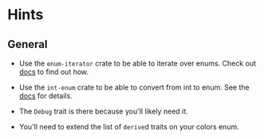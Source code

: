 # Hints

## General

- Use the `enum-iterator` crate to be able to iterate over enums. Check out [docs](https://docs.rs/enum-iterator/1.1.1/enum_iterator/) to find out how.

- Use the `int-enum` crate to be able to convert from int to enum. See the [docs](https://docs.rs/int-enum/0.4.0/int_enum/) for details.

- The `Debug` trait is there because you'll likely need it.

- You'll need to extend the list of `derive`d traits on your colors enum.